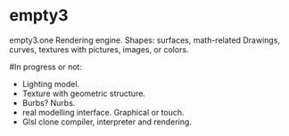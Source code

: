 # empty3
empty3.one
Rendering engine. Shapes: surfaces, math-related
Drawings, curves, textures with pictures, images,
or colors. 

#In progress or not:
- Lighting model. 
- Texture with geometric structure.
- Burbs? Nurbs.
- real modelling interface. Graphical or
  touch.
- Glsl clone compiler, interpreter and 
  rendering.
